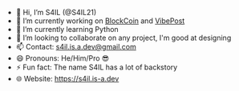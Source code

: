 - 👋 Hi, I’m S4IL (@S4IL21)
- 👀 I’m currently working on [BlockCoin](https://blockcoin.social) and [VibePost](https://vibepost.blockcoin.social)
- 🌱 I’m currently learning Python
- 💞️ I’m looking to collaborate on any project, I'm good at designing
- 📫 Contact: s4il.is.a.dev@gmail.com
- 😄 Pronouns: He/Him/Pro 😎
- ⚡ Fun fact: The name S4IL has a lot of backstory
- 🌐 Website: https://s4il.is-a.dev
